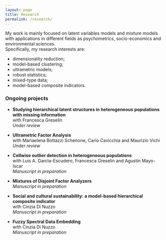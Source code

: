 ```yaml
---
layout: page
title: Research
permalink: /research/
---
```


My work is mainly focused on latent variables models and mixture models with applications in different fields as psychometrics, socio-economics and environmental sciences. \
Specifically, my research interests are:
- dimensionality reduction;
- model-based clustering;
- ultrametric models;
- robust statistics;
- mixed-type data;
- model-based composite indicators.

### Ongoing projects
- **Studying hierarchical latent structures in heterogeneous populations with missing information** \
with Francesca Greselin \
_Under review_

- **Ultrametric Factor Analysis** \
with Mariaelena Bottazzi Schenone, Carlo Cavicchia and Maurizio Vichi\
_Under review_

- **Cellwise outlier detection in heterogeneous populations** \
with Luis A. Garcìa-Escudero, Francesca Greselin and Agustín Mayo-Iscar \
_Manuscript in preparation_

- **Mixtures of Disjoint Factor Analyzers** \
_Manuscript in preparation_

- **Social and cultural sustainability: a model-based hierarchical composite indicator** \
with Cinzia Di Nuzzo \
_Manuscript in preparation_

- **Fuzzy Spectral Data Embedding** \
with Cinzia Di Nuzzo \
_Manuscript in preparation_













